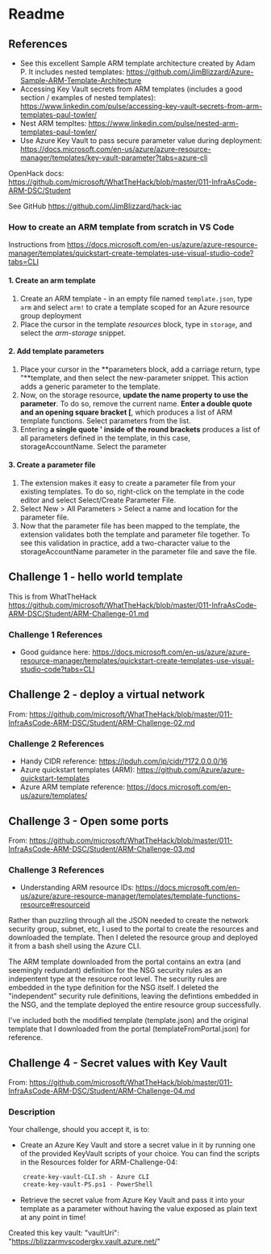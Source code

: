 # Readme

## References

- See this excellent Sample ARM template architecture created by Adam P. It includes nested templates: <https://github.com/JimBlizzard/Azure-Sample-ARM-Template-Architecture>
- Accessing Key Vault secrets from ARM templates (includes a good section / examples of nested templates): <https://www.linkedin.com/pulse/accessing-key-vault-secrets-from-arm-templates-paul-towler/>
- Nest ARM templtes: <https://www.linkedin.com/pulse/nested-arm-templates-paul-towler/>
- Use Azure Key Vault to pass secure parameter value during deployment: <https://docs.microsoft.com/en-us/azure/azure-resource-manager/templates/key-vault-parameter?tabs=azure-cli>

OpenHack docs: <https://github.com/microsoft/WhatTheHack/blob/master/011-InfraAsCode-ARM-DSC/Student>

See GitHub <https://github.com/JimBlizzard/hack-iac>

### How to create an ARM template from scratch in VS Code

Instructions from <https://docs.microsoft.com/en-us/azure/azure-resource-manager/templates/quickstart-create-templates-use-visual-studio-code?tabs=CLI>

#### 1. Create an arm template

1. Create an ARM template - in an empty file named ```template.json```, type ```arm``` and select ```arm!``` to crate a template scoped for an Azure resource group deployment
1. Place the cursor in the template *resources* block, type in ```storage```, and select the *arm-storage* snippet.

#### 2. Add template parameters

1. Place your cursor in the **parameters block, add a carriage return, type "**template, and then select the new-parameter snippet. This action adds a generic parameter to the template.
1. Now, on the storage resource, **update the name property to use the parameter**. To do so, remove the current name. **Enter a double quote and an opening square bracket [**, which produces a list of ARM template functions. Select parameters from the list.
1. Entering **a single quote ' inside of the round brackets** produces a list of all parameters defined in the template, in this case, storageAccountName. Select the parameter

#### 3. Create a parameter file

1. The extension makes it easy to create a parameter file from your existing templates. To do so, right-click on the template in the code editor and select Select/Create Parameter File.
1. Select New > All Parameters > Select a name and location for the parameter file.
1. Now that the parameter file has been mapped to the template, the extension validates both the template and parameter file together. To see this validation in practice, add a two-character value to the storageAccountName parameter in the parameter file and save the file.

## Challenge 1 - hello world template

This is from WhatTheHack <https://github.com/microsoft/WhatTheHack/blob/master/011-InfraAsCode-ARM-DSC/Student/ARM-Challenge-01.md>

### Challenge 1 References

- Good guidance here: <https://docs.microsoft.com/en-us/azure/azure-resource-manager/templates/quickstart-create-templates-use-visual-studio-code?tabs=CLI>

## Challenge 2 - deploy a virtual network

From: <https://github.com/microsoft/WhatTheHack/blob/master/011-InfraAsCode-ARM-DSC/Student/ARM-Challenge-02.md>

### Challenge 2 References

- Handy CIDR reference: <https://ipduh.com/ip/cidr/?172.0.0.0/16>
- Azure quickstart templates (ARM): <https://github.com/Azure/azure-quickstart-templates>
- Azure ARM template reference: <https://docs.microsoft.com/en-us/azure/templates/>

## Challenge 3 - Open some ports

From: <https://github.com/microsoft/WhatTheHack/blob/master/011-InfraAsCode-ARM-DSC/Student/ARM-Challenge-03.md>

### Challenge 3 References

- Understanding ARM resource IDs: <https://docs.microsoft.com/en-us/azure/azure-resource-manager/templates/template-functions-resource#resourceid>

Rather than puzzling through all the JSON needed to create the network security group, subnet, etc, I used to the portal to create the resources and downloaded the template. Then I deleted the resource group and deployed it from a bash shell using the Azure CLI.

The ARM template downloaded from the portal contains an extra (and seemingly redundant) definition for the NSG security rules as an indepentent type at the resource root level. The security rules are embedded in the type definition for the NSG itself. I deleted the "independent" security rule definitions, leaving the defintions embedded in the NSG, and the template deployed the entire resource group successfully.

I've included both the modified template (template.json) and the original template that I downloaded from the portal (templateFromPortal.json) for reference.

## Challenge 4 - Secret values with Key Vault

From: <https://github.com/microsoft/WhatTheHack/blob/master/011-InfraAsCode-ARM-DSC/Student/ARM-Challenge-04.md>

### Description

Your challenge, should you accept it, is to:

- Create an Azure Key Vault and store a secret value in it by running one of the provided KeyVault scripts of your choice. You can find the scripts in the Resources folder for ARM-Challenge-04:

```txt
    create-key-vault-CLI.sh - Azure CLI
    create-key-vault-PS.ps1 - PowerShell
```

- Retrieve the secret value from Azure Key Vault and pass it into your template as a parameter without having the value exposed as plain text at any point in time!

Created this key vault: "vaultUri": "https://blizzarmvscodergkv.vault.azure.net/"
